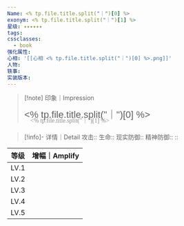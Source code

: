 ```yaml
---
Name: <% tp.file.title.split("｜")[0] %>
exonym: <% tp.file.title.split("｜")[1] %>
星级: ✦✦✦✦✦✦
tags: 
cssclasses:
  - book
强化属性: 
心相: '[[心相 <% tp.file.title.split("｜")[0] %>.png]]'
人物: 
轶事: 
实装版本:
---
```



> [!note] 印象｜Impression
> 
> <p style="font-family: '家族宋', sans-serif; font-size: 22px; line-height: 0.75; text-indent: 0;"><% tp.file.title.split("｜")[0] %><br><span style="font-family: serif; font-size: 14px; color: #888888;">　<% tp.file.title.split("｜")[1] %></span></p>
> 
> 

> [!info]- 详情｜Detail
> 攻击:: 
> 生命:: 
> 现实防御:: 
> 精神防御:: 
> :: 

|  等级  | 增幅｜Amplify |
| :--: | :--------: |
| LV.1 |            |
| LV.2 |            |
| LV.3 |            |
| LV.4 |            |
| LV.5 |            |
